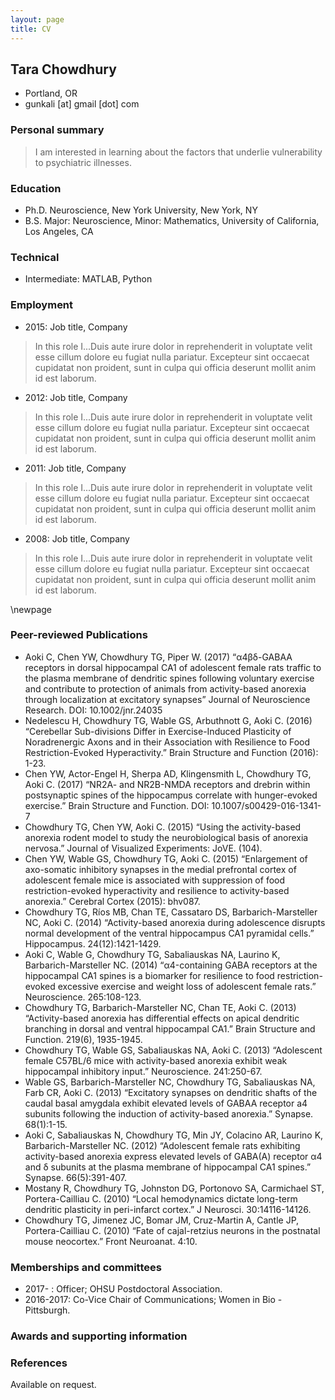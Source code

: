 ```yaml
---
layout: page
title: CV
---
```


## Tara Chowdhury

- Portland, OR
- gunkali [at] gmail [dot] com

### Personal summary

> I am interested in learning about the factors that underlie vulnerability to psychiatric illnesses. 

### Education

- Ph.D.    Neuroscience, New York University, New York, NY
- B.S.     Major: Neuroscience, Minor: Mathematics, University of California, Los Angeles, CA

### Technical

- Intermediate: MATLAB, Python

### Employment

- 2015: Job title, Company

> In this role I...Duis aute irure dolor in reprehenderit in voluptate velit esse cillum dolore eu fugiat nulla pariatur. Excepteur sint occaecat cupidatat non proident, sunt in culpa qui officia deserunt mollit anim id est laborum.

- 2012: Job title, Company

> In this role I...Duis aute irure dolor in reprehenderit in voluptate velit esse cillum dolore eu fugiat nulla pariatur. Excepteur sint occaecat cupidatat non proident, sunt in culpa qui officia deserunt mollit anim id est laborum.

- 2011: Job title, Company

> In this role I...Duis aute irure dolor in reprehenderit in voluptate velit esse cillum dolore eu fugiat nulla pariatur. Excepteur sint occaecat cupidatat non proident, sunt in culpa qui officia deserunt mollit anim id est laborum.

- 2008: Job title, Company

> In this role I...Duis aute irure dolor in reprehenderit in voluptate velit esse cillum dolore eu fugiat nulla pariatur. Excepteur sint occaecat cupidatat non proident, sunt in culpa qui officia deserunt mollit anim id est laborum.

\newpage

### Peer-reviewed Publications

- Aoki C, Chen YW, Chowdhury TG, Piper W. (2017) “α4βδ-GABAA receptors in dorsal hippocampal CA1 of adolescent female rats traffic to the plasma membrane of dendritic spines following voluntary exercise and contribute to protection of animals from activity-based anorexia through localization at excitatory synapses” Journal of Neuroscience Research. DOI: 10.1002/jnr.24035
- Nedelescu H, Chowdhury TG, Wable GS, Arbuthnott G, Aoki C. (2016) “Cerebellar Sub-divisions Differ in Exercise-Induced Plasticity of Noradrenergic Axons and in their Association with Resilience to Food Restriction-Evoked Hyperactivity.” Brain Structure and Function (2016): 1-23.
- Chen YW, Actor-Engel H, Sherpa AD, Klingensmith L, Chowdhury TG, Aoki C. (2017) “NR2A- and NR2B-NMDA receptors and drebrin within postsynaptic spines of the hippocampus correlate with hunger-evoked exercise.” Brain Structure and Function. DOI: 10.1007/s00429-016-1341-7
- Chowdhury TG, Chen YW, Aoki C. (2015) “Using the activity-based anorexia rodent model to study the neurobiological basis of anorexia nervosa.” Journal of Visualized Experiments: JoVE. (104).
- Chen YW, Wable GS, Chowdhury TG, Aoki C. (2015) “Enlargement of axo-somatic inhibitory synapses in the medial prefrontal cortex of adolescent female mice is associated with suppression of food restriction-evoked hyperactivity and resilience to activity-based anorexia.” Cerebral Cortex (2015): bhv087.
- Chowdhury TG, Ríos MB, Chan TE, Cassataro DS, Barbarich-Marsteller NC, Aoki C. (2014) “Activity-based anorexia during adolescence disrupts normal development of the ventral hippocampus CA1 pyramidal cells.” Hippocampus. 24(12):1421-1429.
- Aoki C, Wable G, Chowdhury TG, Sabaliauskas NA, Laurino K, Barbarich-Marsteller NC. (2014) “α4-containing GABA receptors at the hippocampal CA1 spines is a biomarker for resilience to food restriction-evoked excessive exercise and weight loss of adolescent female rats.” Neuroscience. 265:108-123.
- Chowdhury TG, Barbarich-Marsteller NC, Chan TE, Aoki C. (2013) “Activity-based anorexia has differential effects on apical dendritic branching in dorsal and ventral hippocampal CA1.” Brain Structure and Function. 219(6), 1935-1945.
- Chowdhury TG, Wable GS, Sabaliauskas NA, Aoki C. (2013) “Adolescent female C57BL/6 mice with activity-based anorexia exhibit weak hippocampal inhibitory input.” Neuroscience. 241:250-67.
- Wable GS, Barbarich-Marsteller NC, Chowdhury TG, Sabaliauskas NA, Farb CR, Aoki C. (2013) “Excitatory synapses on dendritic shafts of the caudal basal amygdala exhibit elevated levels of GABAA receptor a4 subunits following the induction of activity-based anorexia.”  Synapse. 68(1):1-15.
- Aoki C, Sabaliauskas N, Chowdhury TG, Min JY, Colacino AR, Laurino K, Barbarich-Marsteller NC. (2012) “Adolescent female rats exhibiting activity-based anorexia express elevated levels of GABA(A) receptor α4 and δ subunits at the plasma membrane of hippocampal CA1 spines.” Synapse. 66(5):391-407.
- Mostany R, Chowdhury TG, Johnston DG, Portonovo SA, Carmichael ST, Portera-Cailliau C. (2010) “Local hemodynamics dictate long-term dendritic plasticity in peri-infarct cortex.” J Neurosci. 30:14116-14126.
- Chowdhury TG, Jimenez JC, Bomar JM, Cruz-Martin A, Cantle JP, Portera-Cailliau C. (2010) “Fate of cajal-retzius neurons in the postnatal mouse neocortex.” Front Neuroanat. 4:10.

### Memberships and committees

- 2017-    :  Officer; OHSU Postdoctoral Association.
- 2016-2017:  Co-Vice Chair of Communications; Women in Bio - Pittsburgh.

### Awards and supporting information


### References

Available on request.
